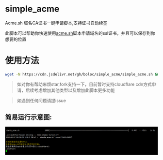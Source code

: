 # simple_acme
Acme.sh 域名CA证书一键申请脚本,支持证书自动续签

此脚本可以帮助你快速使用[acme.sh](https://github.com/acmesh-official/acme.sh)脚本申请域名的ssl证书，并且可以保存到你想要的位置

# 使用方法
```sh
wget -N https://cdn.jsdelivr.net/gh/boloc/simple_acme/simple_acme.sh && chmod +x simple_acme.sh && bash simple_acme.sh
```

> 如对你有帮助麻烦star,fork支持一下，目前暂时支持cloudflare cdn方式申请，后续考虑增加其他类型以及增加此脚本更多功能

> 如遇到任何问题请提issue

## 简易运行示意图:
![简易示意图](image.png)
